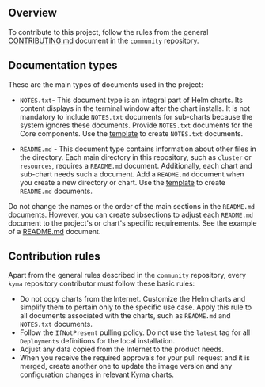 ## Overview

To contribute to this project, follow the rules from the general [CONTRIBUTING.md](https://github.com/kyma-project/community/blob/master/CONTRIBUTING.md) document in the `community` repository.

## Documentation types

These are the main types of documents used in the project:

* `NOTES.txt`- This document type is an integral part of Helm charts. Its content displays in the terminal window after the chart installs. It is not mandatory to include `NOTES.txt` documents for sub-charts because the system ignores these documents. Provide `NOTES.txt` documents for the Core components. Use the [template](https://github.com/kyma-project/community/blob/master/guidelines/templates/resources/NOTES.txt) to create `NOTES.txt` documents.

* `README.md` - This document type contains information about other files in the directory. Each main directory in this repository, such as `cluster` or `resources`, requires a `README.md` document. Additionally, each chart and sub-chart needs such a document. Add a `README.md` document when you create a new directory or chart. Use the [template](https://github.com/kyma-project/community//blob/master/guidelines/templates/resources/chart_README.md) to create `README.md` documents.

Do not change the names or the order of the main sections in the `README.md` documents. However, you can create subsections to adjust each `README.md` document to the project's or chart's specific requirements. See the example of a [README.md](resources/core/README.md) document.

## Contribution rules

Apart from the general rules described in the `community` repository, every `kyma` repository contributor must follow these basic rules:

* Do not copy charts from the Internet. Customize the Helm charts and simplify them to pertain only to the specific use case. Apply this rule to all documents associated with the charts, such as `README.md` and `NOTES.txt` documents.
* Follow the `IfNotPresent` pulling policy. Do not use the `latest` tag for all `Deployments` definitions for the local installation.
* Adjust any data copied from the Internet to the product needs.
* When you receive the required approvals for your pull request and it is merged, create another one to update the image version and any configuration changes in relevant Kyma charts.

